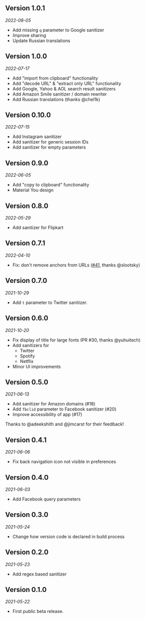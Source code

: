 ## Version 1.0.1

_2022-08-05_

- Add missing `q` parameter to Google sanitizer
- Improve sharing
- Update Russian translations

## Version 1.0.0

_2022-07-17_

- Add "import from clipboard" functionality
- Add "decode URL" & "extract only URL" functionality
- Add Google, Yahoo & AOL search result sanitizers
- Add Amazon Smile sanitizer / domain rewriter
- Add Russian translations (thanks @chel1k)

## Version 0.10.0

_2022-07-15_

- Add Instagram sanitizer
- Add sanitizer for generic session IDs
- Add sanitizer for empty parameters

## Version 0.9.0

_2022-06-05_

- Add "copy to clipboard" functionality
- Material You design

## Version 0.8.0

_2022-05-29_

- Add sanitizer for Flipkart

## Version 0.7.1

_2022-04-10_

- Fix: don't remove anchors from URLs ([#41](https://github.com/svenjacobs/leon/issues/41), thanks
  @slootsky)

## Version 0.7.0

_2021-10-29_

- Add `t` parameter to Twitter sanitizer.

## Version 0.6.0

_2021-10-20_

- Fix display of title for large fonts (PR #30, thanks @yuhuitech)
- Add sanitizers for
  - Twitter
  - Spotify
  - Netflix
- Minor UI improvements

## Version 0.5.0

_2021-06-13_

- Add sanitizer for Amazon domains (#18)
- Add `fbclid` parameter to Facebook sanitizer (#20)
- Improve accessibility of app (#17)

Thanks to @adeekshith and @jimcarst for their feedback!

## Version 0.4.1

_2021-06-06_

- Fix back navigation icon not visible in preferences

## Version 0.4.0

_2021-06-03_

- Add Facebook query parameters

## Version 0.3.0

_2021-05-24_

- Change how version code is declared in build process

## Version 0.2.0

_2021-05-23_

- Add regex based sanitizer

## Version 0.1.0

_2021-05-22_

- First public beta release.
